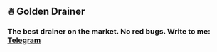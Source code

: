 ## 🔥 Golden Drainer


### The best drainer on the market. No red bugs. Write to me: [Telegram](https://t.me/GoldenDrainerSupport)

